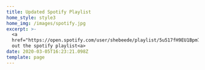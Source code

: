 ```yaml
---
title: Updated Spotify Playlist
home_style: style3
home_img: /images/spotify.jpg
excerpt: >-
  <a
  href="https://open.spotify.com/user/shebeede/playlist/5u517fH9EU1Bpm7UmYEQ9B?si=OTFFFIAnRPqM0z3G54-NsQ">Check
  out the spotify playlist<a>
date: 2020-03-05T16:23:21.098Z
template: page
---
```

